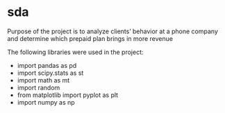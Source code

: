 # sda
Purpose of the project is to analyze clients’ behavior at a phone company and determine which prepaid plan brings in more revenue

The following libraries were used in the project:
- import pandas as pd
- import scipy.stats as st
- import math as mt
- import random
- from matplotlib import pyplot as plt
- import numpy as np
